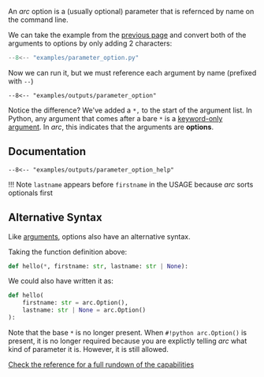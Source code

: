 An *arc* option is a (usually optional) parameter that is refernced by name on the command line.

We can take the example from the [previous page](./arguments.md) and convert both of the arguments to options by only adding 2 characters:
```py title="examples/parameter_option.py"
--8<-- "examples/parameter_option.py"
```

Now we can run it, but we must reference each argument by name (prefixed with `--`)
```console
--8<-- "examples/outputs/parameter_option"
```

Notice the difference? We've added a `*,` to the start of the argument list. In Python, any argument that comes after a bare `*` is a [keyword-only argument](https://www.python.org/dev/peps/pep-3102/). In *arc*, this indicates that
the arguments are **options**.


## Documentation
```console
--8<-- "examples/outputs/parameter_option_help"
```
!!! Note
    `lastname` appears before `firstname` in the USAGE because *arc* sorts optionals first

## Alternative Syntax
Like [arguments](./arguments.md#alternative-syntax), options also have an alternative syntax.

Taking the function definition above:
```py
def hello(*, firstname: str, lastname: str | None):
```
We could also have written it as:
```py
def hello(
    firstname: str = arc.Option(),
    lastname: str | None = arc.Option()
):
```
Note that the base `*` is no longer present. When `#!python arc.Option()` is present, it is no longer required because you are explictly telling *arc* what kind of parameter it is. However, it is still allowed.

[Check the reference for a full rundown of the capabilities](../../reference/params.md#option)